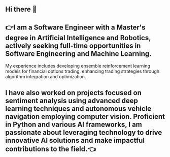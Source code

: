 ## Hi there 👋 
## 👉I am a Software Engineer with a Master's degree in Artificial Intelligence and Robotics, actively seeking full-time opportunities in Software Engineering and Machine Learning. 
My experience includes developing ensemble reinforcement learning models for financial options trading, enhancing trading strategies through algorithm integration and optimization. 
## I have also worked on projects focused on sentiment analysis using advanced deep learning techniques and autonomous vehicle navigation employing computer vision. Proficient in Python and various AI frameworks, I am passionate about leveraging technology to drive innovative AI solutions and make impactful contributions to the field.👈

<!--
**hussain-mohammad0/hussain-mohammad0** is a ✨ _special_ ✨ repository because its `README.md` (this file) appears on your GitHub profile.

Here are some ideas to get you started:

- 🔭 I’m currently working on ...
- 🌱 I’m currently learning ...
- 👯 I’m looking to collaborate on ...
- 🤔 I’m looking for help with ...
- 💬 Ask me about ...
- 📫 How to reach me: ...
- 😄 Pronouns: ...
- ⚡ Fun fact: ...
-->
